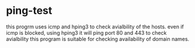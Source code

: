 # ping-test
this progrm uses icmp and hping3 to check avialbility of the hosts.
even if icmp is blocked, using hping3 it will ping port 80 and 443 to check avialbility
this program is suitable for checking availability of domain names.
